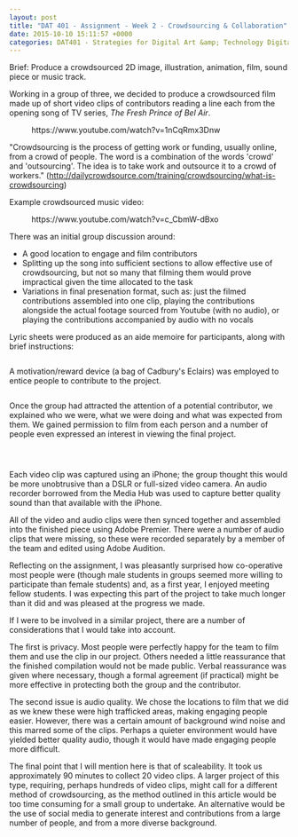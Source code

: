 ```yaml
---
layout: post
title: "DAT 401 - Assignment - Week 2 - Crowdsourcing & Collaboration"
date: 2015-10-10 15:11:57 +0000
categories: DAT401 - Strategies for Digital Art &amp; Technology Digital Art &amp; Technology
---
```


<!-- wp:paragraph {"className":"brief"} -->
<p class="brief">Brief: Produce a crowdsourced 2D image, illustration, animation, film, sound piece or music track.</p>
<!-- /wp:paragraph -->

<!-- wp:paragraph -->
<p>Working in a group of three, we decided to produce a crowdsourced film made up of short video clips of contributors reading a line each from the opening song of TV series, <em>The Fresh Prince of Bel Air</em>.</p>
<!-- /wp:paragraph -->

<!-- wp:embed {"url":"https://www.youtube.com/watch?v=1nCqRmx3Dnw","type":"video","providerNameSlug":"youtube","responsive":true,"className":"wp-embed-aspect-4-3 wp-has-aspect-ratio"} -->
<figure class="wp-block-embed is-type-video is-provider-youtube wp-block-embed-youtube wp-embed-aspect-4-3 wp-has-aspect-ratio"><div class="wp-block-embed__wrapper">
https://www.youtube.com/watch?v=1nCqRmx3Dnw
</div></figure>
<!-- /wp:embed -->

<!-- wp:paragraph -->
<p>"Crowdsourcing&nbsp;is the process of getting work or funding, usually online, from a crowd of people. The word is a combination of the words 'crowd' and 'outsourcing'. The idea is to take work and outsource it to a crowd of workers." (<a href="http://dailycrowdsource.com/training/crowdsourcing/what-is-crowdsourcing">http://dailycrowdsource.com/training/crowdsourcing/what-is-crowdsourcing</a>)</p>
<!-- /wp:paragraph -->

<!-- wp:paragraph -->
<p>Example crowdsourced music video:</p>
<!-- /wp:paragraph -->

<!-- wp:embed {"url":"https://www.youtube.com/watch?v=c_CbmW-dBxo","type":"video","providerNameSlug":"youtube","responsive":true,"className":"wp-embed-aspect-16-9 wp-has-aspect-ratio"} -->
<figure class="wp-block-embed is-type-video is-provider-youtube wp-block-embed-youtube wp-embed-aspect-16-9 wp-has-aspect-ratio"><div class="wp-block-embed__wrapper">
https://www.youtube.com/watch?v=c_CbmW-dBxo
</div></figure>
<!-- /wp:embed -->

<!-- wp:paragraph -->
<p>There was an initial group discussion around:</p>
<!-- /wp:paragraph -->

<!-- wp:list -->
<ul><!-- wp:list-item -->
<li>A good location to engage and film contributors</li>
<!-- /wp:list-item -->

<!-- wp:list-item -->
<li>Splitting up the song into sufficient sections to allow effective use of crowdsourcing, but not so many that filming them would prove impractical given the time allocated to the task</li>
<!-- /wp:list-item -->

<!-- wp:list-item -->
<li>Variations in final presenation format, such as: just the filmed contributions assembled into one clip, playing the contributions alongside the actual footage sourced from Youtube (with no audio), or playing the contributions accompanied by audio with no vocals</li>
<!-- /wp:list-item --></ul>
<!-- /wp:list -->

<!-- wp:paragraph -->
<p>Lyric sheets were produced as an aide memoire for participants, along with brief instructions:</p>
<!-- /wp:paragraph -->

<!-- wp:gallery {"ids":[510],"linkTo":"media","sizeSlug":"medium"} -->
<figure class="wp-block-gallery has-nested-images columns-default is-cropped"><!-- wp:image {"align":"left","id":510,"sizeSlug":"medium","linkDestination":"media"} -->
<figure class="wp-block-image alignleft size-medium"><a href="https://www.circleseven.co.uk/wp-content/uploads/2023/04/IMG_15111-scaled.jpg"><img src="https://www.circleseven.co.uk/wp-content/uploads/2023/04/IMG_15111-225x300.jpg" alt="" class="wp-image-510"/></a></figure>
<!-- /wp:image --></figure>
<!-- /wp:gallery -->

<!-- wp:paragraph -->
<p>A motivation/reward device (a bag of Cadbury's Eclairs) was employed to entice people to contribute to the project.</p>
<!-- /wp:paragraph -->

<!-- wp:gallery {"linkTo":"media","sizeSlug":"medium"} -->
<figure class="wp-block-gallery has-nested-images columns-default is-cropped"><!-- wp:image {"align":"left","id":516,"sizeSlug":"medium","linkDestination":"media"} -->
<figure class="wp-block-image alignleft size-medium"><a href="https://www.circleseven.co.uk/wp-content/uploads/2023/04/IMG_15371-scaled.jpg"><img src="https://www.circleseven.co.uk/wp-content/uploads/2023/04/IMG_15371-225x300.jpg" alt="" class="wp-image-516"/></a></figure>
<!-- /wp:image --></figure>
<!-- /wp:gallery -->

<!-- wp:paragraph -->
<p>Once the group had attracted the attention of a potential contributor, we explained who we were, what we were doing and what was expected from them. We gained permission to film from each person and a number of people even expressed an interest in viewing the final project.</p>
<!-- /wp:paragraph -->

<!-- wp:gallery {"linkTo":"media","sizeSlug":"medium"} -->
<figure class="wp-block-gallery has-nested-images columns-default is-cropped"><!-- wp:image {"id":521,"sizeSlug":"medium","linkDestination":"media"} -->
<figure class="wp-block-image size-medium"><a href="https://www.circleseven.co.uk/wp-content/uploads/2023/04/IMG_1570.png"><img src="https://www.circleseven.co.uk/wp-content/uploads/2023/04/IMG_1570-200x300.png" alt="" class="wp-image-521"/></a></figure>
<!-- /wp:image -->

<!-- wp:image {"id":520,"sizeSlug":"medium","linkDestination":"media"} -->
<figure class="wp-block-image size-medium"><a href="https://www.circleseven.co.uk/wp-content/uploads/2023/04/IMG_1571.png"><img src="https://www.circleseven.co.uk/wp-content/uploads/2023/04/IMG_1571-200x300.png" alt="" class="wp-image-520"/></a></figure>
<!-- /wp:image -->

<!-- wp:image {"id":522,"sizeSlug":"medium","linkDestination":"media"} -->
<figure class="wp-block-image size-medium"><a href="https://www.circleseven.co.uk/wp-content/uploads/2023/04/IMG_1572.png"><img src="https://www.circleseven.co.uk/wp-content/uploads/2023/04/IMG_1572-200x300.png" alt="" class="wp-image-522"/></a></figure>
<!-- /wp:image --></figure>
<!-- /wp:gallery -->

<!-- wp:paragraph -->
<p>Each&nbsp;video clip was captured using an iPhone; the group thought this would be more unobtrusive than a DSLR or full-sized video camera. An audio recorder borrowed from the Media Hub was used to capture better quality sound than that available with the iPhone.</p>
<!-- /wp:paragraph -->

<!-- wp:paragraph -->
<p>All of the video and audio clips were then synced together and assembled into the finished piece using Adobe Premier. There were a number of audio clips that were missing, so these were recorded separately by a member of the team and edited using Adobe Audition.</p>
<!-- /wp:paragraph -->

<!-- wp:paragraph -->
<p>Reflecting on the assignment, I was pleasantly surprised how co-operative most people were (though male students in groups seemed more willing to participate&nbsp;than female students) and, as a first year, I enjoyed meeting fellow students. I was expecting this part of the project to take much longer than it did and was pleased at the progress we made.</p>
<!-- /wp:paragraph -->

<!-- wp:paragraph -->
<p>If I were to be involved in a similar project, there are a number of considerations that I would take into account.</p>
<!-- /wp:paragraph -->

<!-- wp:paragraph -->
<p>The first is privacy. Most people were perfectly happy for the team to film them and use the clip in our project. Others needed a little reassurance that the finished compilation would not be made public. Verbal reassurance was given where necessary, though a formal agreement (if practical) might be more effective in protecting both the group and the contributor.</p>
<!-- /wp:paragraph -->

<!-- wp:paragraph -->
<p>The second issue is audio quality. We chose the locations to film that we did as we knew these were high trafficked areas, making engaging people easier. However, there was a certain amount of background wind noise and this marred some of the clips. Perhaps a quieter environment would have yielded better quality audio, though it would have made engaging people more difficult.</p>
<!-- /wp:paragraph -->

<!-- wp:paragraph -->
<p>The final point that I will mention here is that of scaleability. It took us approximately 90 minutes to collect 20 video clips. A larger project of this type, requiring, perhaps hundreds of video clips, might call for a different method of crowdsourcing, as the method outlined in this article would be too time consuming for a small group to undertake. An alternative would be the use of social media to generate interest and contributions from a large number of people, and from a more diverse background.</p>
<!-- /wp:paragraph -->